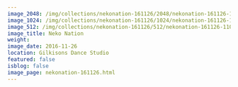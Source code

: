 ```yaml
---
image_2048: /img/collections/nekonation-161126/2048/nekonation-161126-110.jpg
image_1024: /img/collections/nekonation-161126/1024/nekonation-161126-110.jpg
image_512: /img/collections/nekonation-161126/512/nekonation-161126-110.jpg
image_title: Neko Nation
weight: 
image_date: 2016-11-26
location: Gilkisons Dance Studio
featured: false
isblog: false
image_page: nekonation-161126.html
---
```

